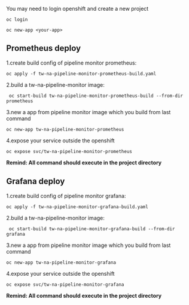 
You may need to login openshift and create a new project

```
oc login

oc new-app <your-app>
```


## Prometheus deploy
1.create build config of pipeline monitor prometheus:

`oc apply -f tw-na-pipeline-monitor-prometheus-build.yaml`

2.build a tw-na-pipeline-monitor image:

` oc start-build tw-na-pipeline-monitor-prometheus-build --from-dir prometheus`

3.new a app from pipeline monitor image which you build from last command

`oc new-app tw-na-pipeline-monitor-prometheus`

4.expose your service outside the openshift

`oc expose svc/tw-na-pipeline-monitor-prometheus`

**Remind: All command should execute in the project directory**

## Grafana deploy
1.create build config of pipeline monitor grafana:

`oc apply -f tw-na-pipeline-monitor-grafana-build.yaml`

2.build a tw-na-pipeline-monitor image:

` oc start-build tw-na-pipeline-monitor-grafana-build --from-dir grafana`

3.new a app from pipeline monitor image which you build from last command

`oc new-app tw-na-pipeline-monitor-grafana`

4.expose your service outside the openshift

`oc expose svc/tw-na-pipeline-monitor-grafana`

**Remind: All command should execute in the project directory**


